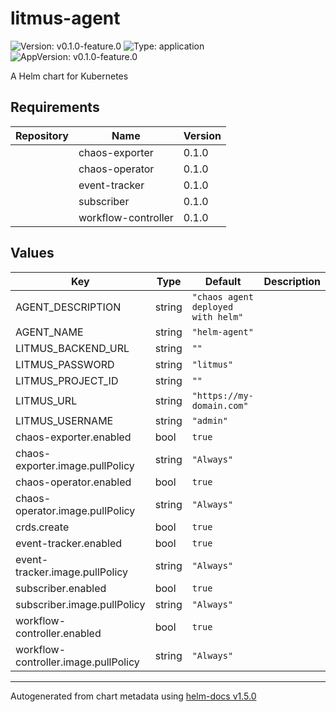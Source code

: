 # litmus-agent

![Version: v0.1.0-feature.0](https://img.shields.io/badge/Version-v0.1.0--feature.0-informational?style=flat-square) ![Type: application](https://img.shields.io/badge/Type-application-informational?style=flat-square) ![AppVersion: v0.1.0-feature.0](https://img.shields.io/badge/AppVersion-v0.1.0--feature.0-informational?style=flat-square)

A Helm chart for Kubernetes

## Requirements

| Repository | Name | Version |
|------------|------|---------|
|  | chaos-exporter | 0.1.0 |
|  | chaos-operator | 0.1.0 |
|  | event-tracker | 0.1.0 |
|  | subscriber | 0.1.0 |
|  | workflow-controller | 0.1.0 |

## Values

| Key | Type | Default | Description |
|-----|------|---------|-------------|
| AGENT_DESCRIPTION | string | `"chaos agent deployed with helm"` |  |
| AGENT_NAME | string | `"helm-agent"` |  |
| LITMUS_BACKEND_URL | string | `""` |  |
| LITMUS_PASSWORD | string | `"litmus"` |  |
| LITMUS_PROJECT_ID | string | `""` |  |
| LITMUS_URL | string | `"https://my-domain.com"` |  |
| LITMUS_USERNAME | string | `"admin"` |  |
| chaos-exporter.enabled | bool | `true` |  |
| chaos-exporter.image.pullPolicy | string | `"Always"` |  |
| chaos-operator.enabled | bool | `true` |  |
| chaos-operator.image.pullPolicy | string | `"Always"` |  |
| crds.create | bool | `true` |  |
| event-tracker.enabled | bool | `true` |  |
| event-tracker.image.pullPolicy | string | `"Always"` |  |
| subscriber.enabled | bool | `true` |  |
| subscriber.image.pullPolicy | string | `"Always"` |  |
| workflow-controller.enabled | bool | `true` |  |
| workflow-controller.image.pullPolicy | string | `"Always"` |  |

----------------------------------------------
Autogenerated from chart metadata using [helm-docs v1.5.0](https://github.com/norwoodj/helm-docs/releases/v1.5.0)
